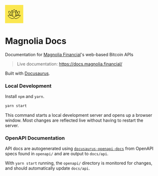 <img src="./static/img/logo.png" width="60" height="60"/>

# Magnolia Docs

Documentation for [Magnolia Financial](https://magnolia.financial)'s web-based Bitcoin APIs

> Live documentation: https://docs.magnolia.financial/

Built with [Docusaurus](https://docusaurus.io/).

### Local Development

Install `npm` and `yarn`.

```bash
yarn start
```

This command starts a local development server and opens up a browser window. Most changes are reflected live without having to restart the server.

### OpenAPI Documentation

API docs are autogenerated using [`docusaurus-openapi-docs`](https://github.com/PaloAltoNetworks/docusaurus-openapi-docs) from OpenAPI specs found in `openapi/` and are output to `docs/api`.

With `yarn start` running, the `openapi/` directory is monitored for changes, and should automatically update `docs/api`.